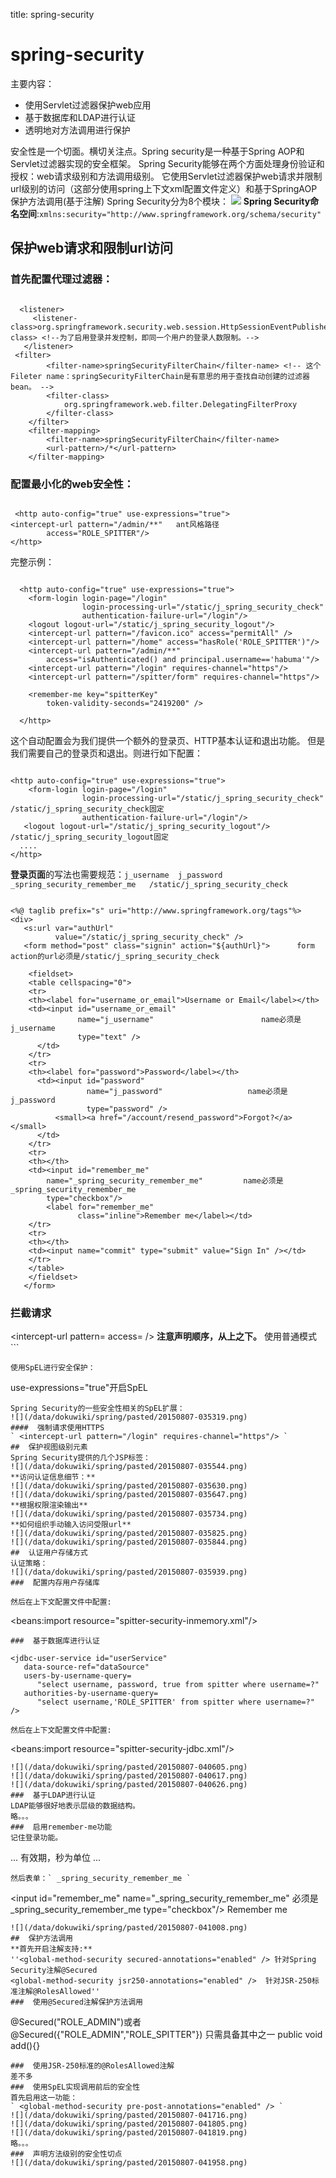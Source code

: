 title: spring-security 

#  spring-security 
主要内容：
  * 使用Servlet过滤器保护web应用
  * 基于数据库和LDAP进行认证
  * 透明地对方法调用进行保护

安全性是一个切面。横切关注点。Spring security是一种基于Spring AOP和Servlet过滤器实现的安全框架。
Spring Security能够在两个方面处理身份验证和授权：web请求级别和方法调用级别。
它使用Servlet过滤器保护web请求并限制url级别的访问（这部分使用spring上下文xml配置文件定义）和基于SpringAOP保护方法调用(基于注解)
Spring Security分为8个模块：
![](/data/dokuwiki/spring/pasted/20150807-031754.png)
**Spring Security命名空间**:` xmlns:security="http://www.springframework.org/schema/security" `
##  保护web请求和限制url访问 
###  首先配置代理过滤器： 

```

  <listener>
     <listener-class>org.springframework.security.web.session.HttpSessionEventPublisher</listener-class> <!--为了启用登录并发控制，即同一个用户的登录人数限制。-->
   </listener>
 <filter>
        <filter-name>springSecurityFilterChain</filter-name> <!-- 这个Fileter name：springSecurityFilterChain是有意思的用于查找自动创建的过滤器bean。 -->
        <filter-class>
            org.springframework.web.filter.DelegatingFilterProxy
        </filter-class>
    </filter>
    <filter-mapping>
        <filter-name>springSecurityFilterChain</filter-name>
        <url-pattern>/*</url-pattern>
    </filter-mapping>

```
###  配置最小化的web安全性： 

```

 <http auto-config="true" use-expressions="true">
<intercept-url pattern="/admin/**"   ant风格路径
        access="ROLE_SPITTER"/> 
</http>

```
完整示例：
```

  <http auto-config="true" use-expressions="true">
    <form-login login-page="/login"
                login-processing-url="/static/j_spring_security_check"  
                authentication-failure-url="/login"/>
    <logout logout-url="/static/j_spring_security_logout"/>
    <intercept-url pattern="/favicon.ico" access="permitAll" />
    <intercept-url pattern="/home" access="hasRole('ROLE_SPITTER')"/>
    <intercept-url pattern="/admin/**" 
        access="isAuthenticated() and principal.username=='habuma'"/>
    <intercept-url pattern="/login" requires-channel="https"/>
    <intercept-url pattern="/spitter/form" requires-channel="https"/>

    <remember-me key="spitterKey"
        token-validity-seconds="2419200" />    
        
  </http>

```
这个自动配置会为我们提供一个额外的登录页、HTTP基本认证和退出功能。
但是我们需要自己的登录页和退出。则进行如下配置：
```

<http auto-config="true" use-expressions="true">
    <form-login login-page="/login"
                login-processing-url="/static/j_spring_security_check"     /static/j_spring_security_check固定
                authentication-failure-url="/login"/>
   <logout logout-url="/static/j_spring_security_logout"/>      /static/j_spring_security_logout固定
  ....
</http>

```
**登录页面**的写法也需要规范：` j_username  j_password _spring_security_remember_me   /static/j_spring_security_check `
```

<%@ taglib prefix="s" uri="http://www.springframework.org/tags"%>
<div>
   <s:url var="authUrl" 
          value="/static/j_spring_security_check" /> 
   <form method="post" class="signin" action="${authUrl}">      form action的url必须是/static/j_spring_security_check
   
    <fieldset>
    <table cellspacing="0">
    <tr>
    <th><label for="username_or_email">Username or Email</label></th>
    <td><input id="username_or_email" 
               name="j_username"          				name必须是j_username
               type="text" />  
      </td>
    </tr>
    <tr>
    <th><label for="password">Password</label></th>
      <td><input id="password" 
                 name="j_password" 					 name必须是j_password
                 type="password" /> 
          <small><a href="/account/resend_password">Forgot?</a></small>
      </td>
    </tr>
    <tr>
    <th></th>
    <td><input id="remember_me" 
        name="_spring_security_remember_me"  		name必须是_spring_security_remember_me
        type="checkbox"/> 
        <label for="remember_me" 
               class="inline">Remember me</label></td>
    </tr>
    <tr>
    <th></th>
    <td><input name="commit" type="submit" value="Sign In" /></td>
    </tr>
    </table>
    </fieldset>
   </form>

```
###  拦截请求 
<intercept-url pattern=  access= />
**注意声明顺序，从上之下。**
使用普通模式  ```

<intercept-url pattern="/admin/**" 
        access="ROLE_SPITTER"/>

```
使用SpEL进行安全保护：
```

  <http auto-config="true" use-expressions="true">   use-expressions="true"开启SpEL
    <form-login login-page="/login"
                login-processing-url="/static/j_spring_security_check"  
                authentication-failure-url="/login"/>
    <logout logout-url="/static/j_spring_security_logout"/>
    <intercept-url pattern="/favicon.ico" access="permitAll" /> 
    <intercept-url pattern="/home" access="hasRole('ROLE_SPITTER')"/>
    <intercept-url pattern="/admin/**" 
        access="isAuthenticated() and principal.username=='habuma'"/>
    <intercept-url pattern="/login" requires-channel="https"/>
    <intercept-url pattern="/spitter/form" requires-channel="https"/>
    <remember-me key="spitterKey"
        token-validity-seconds="2419200" />            
  </http>

```
Spring Security的一些安全性相关的SpEL扩展：
![](/data/dokuwiki/spring/pasted/20150807-035319.png)
####  强制请求使用HTTPS 
` <intercept-url pattern="/login" requires-channel="https"/> `
##  保护视图级别元素 
Spring Security提供的几个JSP标签：
![](/data/dokuwiki/spring/pasted/20150807-035544.png)
**访问认证信息细节：**
![](/data/dokuwiki/spring/pasted/20150807-035630.png)
![](/data/dokuwiki/spring/pasted/20150807-035647.png)
**根据权限渲染输出**
![](/data/dokuwiki/spring/pasted/20150807-035734.png)
**如何组织手动输入访问受限url**
![](/data/dokuwiki/spring/pasted/20150807-035825.png)
![](/data/dokuwiki/spring/pasted/20150807-035844.png)
##  认证用户存储方式 
认证策略：
![](/data/dokuwiki/spring/pasted/20150807-035939.png)
###  配置内存用户存储库 
```

<user-service id="userService">
      <user name="habuma" password="letmein" 
                     authorities="ROLE_SPITTER,ROLE_ADMIN"/>
      <user name="twoqubed" password="longhorns" 
                     authorities="ROLE_SPITTER"/>
      <user name="admin" password="admin" 
                     authorities="ROLE_ADMIN"/>
    </user-service>

```
然后在上下文配置文件中配置:
```

  <beans:import resource="spitter-security-inmemory.xml"/>
  <authentication-manager>
    <authentication-provider user-service-ref="userService" />
  </authentication-manager>

```
###  基于数据库进行认证 
```

    <jdbc-user-service id="userService" 
       data-source-ref="dataSource"
       users-by-username-query=
          "select username, password, true from spitter where username=?"  
       authorities-by-username-query=
          "select username,'ROLE_SPITTER' from spitter where username=?" />

```
然后在上下文配置文件中配置:
```

  <beans:import resource="spitter-security-jdbc.xml"/>
  <authentication-manager>
    <authentication-provider user-service-ref="userService" />
  </authentication-manager>

```
![](/data/dokuwiki/spring/pasted/20150807-040605.png)
![](/data/dokuwiki/spring/pasted/20150807-040617.png)
![](/data/dokuwiki/spring/pasted/20150807-040626.png)
###  基于LDAP进行认证 
LDAP能够很好地表示层级的数据结构。
略。。。
###  启用remember-me功能 
记住登录功能。
```

<http auto-config="true" use-expressions="true">
	... 
    <remember-me key="spitterKey"            给私钥一个别名
        token-validity-seconds="2419200" />  有效期，秒为单位  
        ...
  </http>

```
然后表单：` _spring_security_remember_me `
```

<input id="remember_me" 
        name="_spring_security_remember_me" 必须是_spring_security_remember_me
        type="checkbox"/>
        <label for="remember_me" 
               class="inline">Remember me</label></td>

```
![](/data/dokuwiki/spring/pasted/20150807-041008.png)
##  保护方法调用 
**首先开启注解支持:**
''<global-method-security secured-annotations="enabled" /> 针对Spring Security注解@Secured
<global-method-security jsr250-annotations="enabled" />  针对JSR-250标准注解@RolesAllowed''
###  使用@Secured注解保护方法调用 
```

@Secured("ROLE_ADMIN")或者@Secured({"ROLE_ADMIN","ROLE_SPITTER"}) 只需具备其中之一
public void add(){}

```
###  使用JSR-250标准的@RolesAllowed注解 
差不多
###  使用SpEL实现调用前后的安全性 
首先启用这一功能：
` <global-method-security pre-post-annotations="enabled" /> `
![](/data/dokuwiki/spring/pasted/20150807-041716.png)
![](/data/dokuwiki/spring/pasted/20150807-041805.png)
![](/data/dokuwiki/spring/pasted/20150807-041819.png)
略。。。
###  声明方法级别的安全性切点 
![](/data/dokuwiki/spring/pasted/20150807-041958.png)